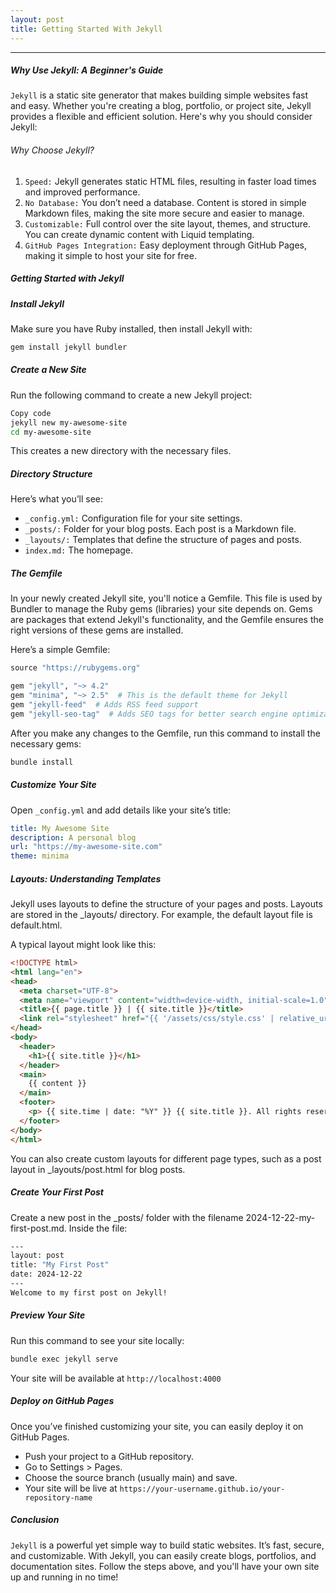 ```yaml
---
layout: post
title: Getting Started With Jekyll
---
```


-------
##### Why Use Jekyll: A Beginner's Guide

`Jekyll` is a static site generator that makes building simple websites fast and easy. Whether you're creating a blog, portfolio, or project site, Jekyll provides a flexible and efficient solution. Here's why you should consider Jekyll:

###### Why Choose Jekyll?
1. `Speed:` Jekyll generates static HTML files, resulting in faster load times and improved performance.
2. `No Database:` You don’t need a database. Content is stored in simple Markdown files, making the site more secure and easier to manage.
3. `Customizable:` Full control over the site layout, themes, and structure. You can create dynamic content with Liquid templating.
4. `GitHub Pages Integration:` Easy deployment through GitHub Pages, making it simple to host your site for free.

##### Getting Started with Jekyll

##### Install Jekyll
Make sure you have Ruby installed, then install Jekyll with:

```bash
gem install jekyll bundler
```
##### Create a New Site
Run the following command to create a new Jekyll project:

```bash
Copy code
jekyll new my-awesome-site
cd my-awesome-site
```
This creates a new directory with the necessary files.

##### Directory Structure
Here’s what you’ll see:
- `_config.yml:` Configuration file for your site settings.
- `_posts/:` Folder for your blog posts. Each post is a Markdown file.
- `_layouts/:` Templates that define the structure of pages and posts.
- `index.md:` The homepage.


##### The Gemfile
In your newly created Jekyll site, you'll notice a Gemfile. This file is used by Bundler to manage the Ruby gems (libraries) your site depends on. Gems are packages that extend Jekyll's functionality, and the Gemfile ensures the right versions of these gems are installed.

Here’s a simple Gemfile:

```ruby
source "https://rubygems.org"

gem "jekyll", "~> 4.2"
gem "minima", "~> 2.5"  # This is the default theme for Jekyll
gem "jekyll-feed"  # Adds RSS feed support
gem "jekyll-seo-tag"  # Adds SEO tags for better search engine optimization
```

After you make any changes to the Gemfile, run this command to install the necessary gems:

```bash
bundle install
```

##### Customize Your Site
Open `_config.yml` and add details like your site’s title:

```yaml
title: My Awesome Site
description: A personal blog
url: "https://my-awesome-site.com"
theme: minima
```

##### Layouts: Understanding Templates
Jekyll uses layouts to define the structure of your pages and posts. Layouts are stored in the _layouts/ directory. For example, the default layout file is default.html.

A typical layout might look like this:

```html
<!DOCTYPE html>
<html lang="en">
<head>
  <meta charset="UTF-8">
  <meta name="viewport" content="width=device-width, initial-scale=1.0">
  <title>{{ page.title }} | {{ site.title }}</title>
  <link rel="stylesheet" href="{{ '/assets/css/style.css' | relative_url }}">
</head>
<body>
  <header>
    <h1>{{ site.title }}</h1>
  </header>
  <main>
    {{ content }}
  </main>
  <footer>
    <p> {{ site.time | date: "%Y" }} {{ site.title }}. All rights reserved.</p>
  </footer>
</body>
</html>
```

You can also create custom layouts for different page types, such as a post layout in _layouts/post.html for blog posts.

##### Create Your First Post
Create a new post in the _posts/ folder with the filename 2024-12-22-my-first-post.md. Inside the file:

```bash
---
layout: post
title: "My First Post"
date: 2024-12-22
---
Welcome to my first post on Jekyll!
```

##### Preview Your Site
Run this command to see your site locally:

```bash
bundle exec jekyll serve
```
Your site will be available at `http://localhost:4000`


##### Deploy on GitHub Pages
Once you’ve finished customizing your site, you can easily deploy it on GitHub Pages.

- Push your project to a GitHub repository.
- Go to Settings > Pages.
- Choose the source branch (usually main) and save.
- Your site will be live at `https://your-username.github.io/your-repository-name`

##### Conclusion

`Jekyll` is a powerful yet simple way to build static websites. It’s fast, secure, and customizable. With Jekyll, you can easily create blogs, portfolios, and documentation sites. Follow the steps above, and you'll have your own site up and running in no time!